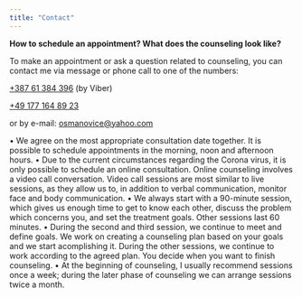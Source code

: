 ```yaml
---
title: "Contact"
---
```


**How to schedule an appointment? What does the counseling look like?**

To make an appointment or ask a question related to counseling, you can contact me via message or phone call to one of the numbers:

[+387 61 384 396](tel:+38761384396) (by Viber)

[+49 177 164 89 23](tel:+491771648923)

or by e-mail: osmanovice@yahoo.com

• We agree on the most appropriate consultation date together. It is possible to schedule appointments in the morning, noon and afternoon hours.
• Due to the current circumstances regarding the Corona virus, it is only possible to schedule an online consultation. Online counseling involves a video call conversation. Video call sessions are most similar to live sessions, as they allow us to, in addition to verbal communication, monitor face and body communication.
• We always start with a 90-minute session, which gives us enough time to get to know each other, discuss the problem which concerns you, and set the treatment goals. Other sessions last 60 minutes.
• During the second and third session, we continue to meet and define goals. We work on creating a counseling plan based on your goals and we start acomplishing it. During the other sessions, we continue to work according to the agreed plan. You decide when you want to finish counseling.
• At the beginning of counseling, I usually recommend sessions once a week; during the later phase of counseling we can arrange sessions twice a month.
